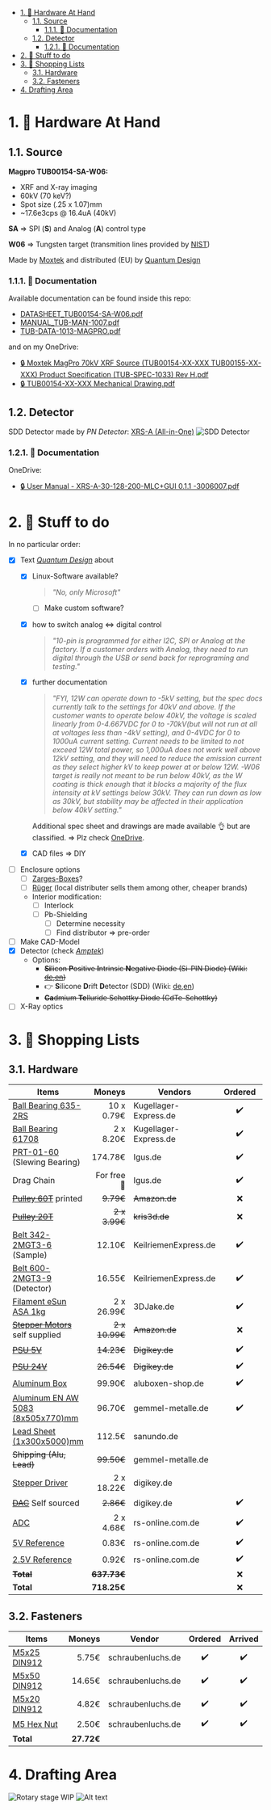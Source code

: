 <!-- LTeX: language=en-EN -->

- [1. 🔩 Hardware At Hand](#1--hardware-at-hand)
  - [1.1. Source](#11-source)
    - [1.1.1. 📜 Documentation](#111--documentation)
  - [1.2. Detector](#12-detector)
    - [1.2.1. 📜 Documentation](#121--documentation)
- [2. 👀 Stuff to do](#2--stuff-to-do)
- [3. 💸 Shopping Lists](#3--shopping-lists)
  - [3.1. Hardware](#31-hardware)
  - [3.2. Fasteners](#32-fasteners)
- [4. Drafting Area](#4-drafting-area)

# 1. 🔩 Hardware At Hand

## 1.1. Source

**Magpro TUB00154-SA-W06:**

* XRF and X-ray imaging
* 60kV (70 keV?)
* Spot size (.25 x 1.07)mm
* ~17.6e3cps @ 16.4uA (40kV)

**SA** => SPI (**S**) and Analog (**A**) control type

**W06** => Tungsten target (transmition lines provided by [NIST](https://physics.nist.gov/cgi-bin/XrayTrans/search.pl?element=W&lower=&upper=&units=eV))

Made by [Moxtek](https://moxtek.com/) and distributed (EU) by [Quantum Design](https://qd-europe.com/de/de/)

### 1.1.1. 📜 Documentation

Available documentation can be found inside this repo:

* [DATASHEET_TUB00154-SA-W06.pdf](docs/OnPaper/DATASHEET_TUB00154-SA-W06/DATASHEET_TUB00154-SA-W06.pdf)
* [MANUAL_TUB-MAN-1007.pdf](docs/OnPaper/MANUAL_TUB-MAN-1007/MANUAL_TUB-MAN-1007.pdf)
* [TUB-DATA-1013-MAGPRO.pdf](docs/Online/TUB-DATA-1013-MAGPRO.pdf)

and on my OneDrive:

* [🔒 Moxtek MagPro 70kV  XRF Source (TUB00154-XX-XXX  TUB00155-XX-XXX) Product Specification (TUB-SPEC-1033) Rev H.pdf](https://hsrheinmain-my.sharepoint.com/:b:/g/personal/lmy9f42u92_hsrheinmain_onmicrosoft_com/EV1KUsbPE4NGpiN00cES0QcBQOVuTafLMZQphgjChVBe-A?email=daniel.muenstermann%40hs-rm.de&e=YY6j7k)
* [🔒 TUB00154-XX-XXX Mechanical Drawing.pdf](https://hsrheinmain-my.sharepoint.com/:b:/g/personal/lmy9f42u92_hsrheinmain_onmicrosoft_com/Eb5gZbNKkz1OtNJbWsKaR_sB0skO_YVYC2-HvIApNUwNWA?email=daniel.muenstermann%40hs-rm.de&e=mrExvE)

## 1.2. Detector

SDD Detector made by *PN Detector*: [XRS-A (All-in-One)](https://pndetector.de/products-applications/the-xrf-spectrometer-all-in-one/)
![SDD Detector](pictures/detector.jpg)

### 1.2.1. 📜 Documentation

OneDrive:

* [🔒 User Manual - XRS-A-30-128-200-MLC+GUI 0.1.1 -3006007.pdf](https://hsrheinmain-my.sharepoint.com/:b:/g/personal/lmy9f42u92_hsrheinmain_onmicrosoft_com/EWPr4Hw9F3tDvXxqMdxp95wBGIPgKuyxWKV6rSSlt5RyFA?email=daniel.muenstermann%40hs-rm.de&e=1WMr1p)

# 2. 👀 Stuff to do

In no particular order:

* [x] Text *[Quantum Design](https://qd-europe.com/de/de/)* about
  * [x] Linux-Software available?
  
    >*"No, only Microsoft"*

    * [ ] Make custom software?
  * [x] how to switch analog <=> digital control

    >*"10-pin is programmed for either I2C, SPI or Analog at the factory.  If a customer orders with Analog, they need to run digital through the USB or send back for reprograming and testing."*

  * [x] further documentation

    >*"FYI, 12W can operate down to -5kV setting, but the spec docs currently talk to the settings for 40kV and above.  If the customer wants to operate below 40kV, the voltage is scaled linearly from 0-4.667VDC for 0 to -70kV(but will not run at all at voltages less than -4kV setting), and 0-4VDC for 0 to 1000uA current setting.  Current needs to be limited to not exceed 12W total power, so 1,000uA does not work well above 12kV setting, and they will need to reduce the emission current as they select higher kV to keep power at or below 12W.  -W06 target is really not meant to be run below 40kV, as the W coating is thick enough that it blocks a majority of the flux intensity at kV settings below 30kV.  They can run down as low as 30kV, but stability may be affected in their application below 40kV setting."*

    Additional spec sheet and drawings are made available 👌 but are classified. => Plz check [OneDrive](https://hsrheinmain-my.sharepoint.com/:f:/g/personal/lmy9f42u92_hsrheinmain_onmicrosoft_com/Eu1u_OxAc6tNtfoioA8n_JEBt5x4kzV99mTDH0zqPgQLmQ?email=daniel.muenstermann%40hs-rm.de&e=uNh9up).
  * [x] CAD files => DIY
* [ ] Enclosure options
  * [ ] [Zarges-Boxes](https://www.zarges.com/de/produkte/verpacken-transportieren/kisten)?
  * [ ] [Rüger](https://www.rueger-industriebedarf.com/) (local distributer sells them among other, cheaper brands)
  * Interior modification:
    * [ ] Interlock
    * [ ] Pb-Shielding
      * [ ] Determine necessity
      * [ ] Find distributor => pre-order
* [ ] Make CAD-Model
* [x] Detector (check [*Amptek*](https://www.amptek.com/products/x-ray-detectors/x-ray-detector-selection-guide))
  * Options:
    * ~~**Si**licon **P**ositive **I**ntrinsic **N**egative Diode (Si-PIN Diode) (Wiki: [de](https://de.wikipedia.org/wiki/Pin-Diode),[en](https://en.wikipedia.org/wiki/PIN_diode))~~
    * 👉 **S**ilicone **D**rift **D**etector (SDD) (Wiki: [de](https://de.wikipedia.org/wiki/Siliziumdriftdetektor),[en](https://en.wikipedia.org/wiki/Silicon_drift_detector))
    * ~~**Ca**dmium **Te**lluride Schottky Diode (CdTe-Schottky)~~
* [ ] X-Ray optics

# 3. 💸 Shopping Lists

## 3.1. Hardware

| **Items**                                                                                                                                                                                                                                                              |        **Moneys** | **Vendors**           |    **Ordered**     |    **Arrived**     |
| ---------------------------------------------------------------------------------------------------------------------------------------------------------------------------------------------------------------------------------------------------------------------- | ----------------: | --------------------- | :----------------: | :----------------: |
| [Ball Bearing 635-2RS](https://www.kugellager-express.de/miniatur-kugellager-635-2rs-5x19x6-mm)                                                                                                                                                                        |        10 x 0.79€ | Kugellager-Express.de | :heavy_check_mark: | :heavy_check_mark: |
| [Ball Bearing 61708](https://www.kugellager-express.de/rillenkugellager-6708-61708-2rs-40x50x6-mm)                                                                                                                                                                     |         2 x 8.20€ | Kugellager-Express.de | :heavy_check_mark: | :heavy_check_mark: |
| [PRT-01-60](https://www.igus.de/product/iglidur_PRT_01_AL_J?artnr=PRT-01-60) (Slewing Bearing)                                                                                                                                                                         |           174.78€ | Igus.de               | :heavy_check_mark: | :heavy_check_mark: |
| Drag Chain                                                                                                                                                                                                                                                             | For free :muscle: | Igus.de               | :heavy_check_mark: | :heavy_check_mark: |
| ~~[Pulley 60T](https://www.amazon.de/Saipor-Zahnriemenrad-Riemenscheibe-Synchronrad-Zahnriemenscheibe/dp/B08ZSL7BH9/ref=sr_1_2?keywords=pulley%2B60t&sr=8-2&th=1)~~ printed                                                                                            |         ~~9.79€~~ | ~~Amazon.de~~         |        :x:         |                    |
| ~~[Pulley 20T](https://www.kris3d.de/products/pulley-20t-2gt-w9-b5-black)~~                                                                                                                                                                                            |     ~~2 x 3.99€~~ | ~~kris3d.de~~         |        :x:         |                    |
| [Belt 342-2MGT3-6](https://www.keilriemenexpress.de/zahnflachriemen-zahnriemen-shop/gates-zahnriemen-powergrip-gt3/zahnflachriemen-2m-gt3/zahnflachriemen-2m-gt3-6-mm/2mgt3-342-lw-6-mm-powergripr-gt3.html) (Sample)                                                  |            12.10€ | KeilriemenExpress.de  | :heavy_check_mark: |   :heavy_check_mark:                 |
| [Belt 600-2MGT3-9](https://www.keilriemenexpress.de/zahnflachriemen-zahnriemen-shop/gates-zahnriemen-powergrip-gt3/zahnflachriemen-2m-gt3/zahnflachriemen-2m-gt3-9-mm/2mgt3-600-lw-9-mm-powergripr-gt3.html) (Detector)                                                |            16.55€ | KeilriemenExpress.de  | :heavy_check_mark: | :heavy_check_mark: |
| [Filament eSun ASA 1kg](https://www.3djake.de/esun/easa-schwarz)                                                                                                                                                                                                       |        2 x 26.99€ | 3DJake.de             | :heavy_check_mark: | :heavy_check_mark: |
| ~~[Stepper Motors](https://www.amazon.de/STEPPERONLINE-Schrittmotor-55Ncm-Meter-3D-Drucker/dp/B0B93HTR87/ref=sr_1_6?__mk_de_DE=%C3%85M%C3%85%C5%BD%C3%95%C3%91&crid=2FD8SIDGO2PCX&keywords=stepperonline&sprefix=stepperonline%2Caps%2C98&sr=8-6&th=1)~~ self supplied |    ~~2 x 10.99€~~ | ~~Amazon.de~~         |        :x:         |                    |
| ~~[PSU 5V](https://www.digikey.de/en/products/detail/mean-well-usa-inc/RS-25-5/7706180)~~                                                                                                                                                                              |        ~~14.23€~~ | ~~Digikey.de~~        | :heavy_check_mark: | :heavy_check_mark:                   |
| ~~[PSU 24V](https://www.digikey.de/en/products/detail/mean-well-usa-inc/LRS-150-24/7705015)~~                                                                                                                                                                          |        ~~26.54€~~ | ~~Digikey.de~~        | :heavy_check_mark: | :heavy_check_mark:                   |
| [Aluminum Box](https://www.aluboxen-shop.de/aluboxen-mit-deckel/alukiste-xxl-130-liter)                                                                                                                                                                                |            99.90€ | aluboxen-shop.de      | :heavy_check_mark: |   :heavy_check_mark:                 |
| [Aluminum EN AW 5083 (8x505x770)mm](https://www.gemmel-metalle.de/aluminium/platten/5083/aluminiumplatte-213.html)                                                                                                                                                     |            96.70€ | gemmel-metalle.de     | :heavy_check_mark: |  :heavy_check_mark:                  |
| [Lead Sheet (1x300x5000)mm](https://sanundo.de/sonstiges/dach-zubehoer/walzblei/56046/selbstklebendes-farbiges-walzblei-bleicolor-sk-300mm-rotbraun-aehnlich-ral-8012-meterware)                                                                                       |            112.5€ | sanundo.de            |                    |                    |
| ~~Shipping (Alu, Lead)~~                                                                                                                                                                                                                                               |        ~~99.50€~~ | gemmel-metalle.de     |                    |                    |
| [Stepper Driver](https://www.digikey.de/de/products/detail/trinamic-motion-control-gmbh/TMC2209SILENTSTEPSTICK/10232488)                                                                                                                                               |        2 x 18.22€ | digikey.de            |                    |                    |
| ~~[DAC](https://www.digikey.de/de/products/detail/microchip-technology/MCP4912-E-P/2332828)~~ Self sourced    |             ~~2.86€~~ | digikey.de            |    :heavy_check_mark:                |      :heavy_check_mark:              |
| [ADC](https://de.rs-online.com/web/p/ad-wandler/0403115?gb=s)    |        2 x 4.68€ | rs-online.com.de            |     :heavy_check_mark:               |      :heavy_check_mark:              |
| [5V Reference](https://de.rs-online.com/web/p/referenzspannungs-ics/5343065?gb=s)    |        0.83€ | rs-online.com.de            |       :heavy_check_mark:             |       :heavy_check_mark:             |
| [2.5V Reference](https://de.rs-online.com/web/p/referenzspannungs-ics/5343059?gb=s)    |        0.92€ | rs-online.com.de            |          :heavy_check_mark:          |     :heavy_check_mark:               |
| ~~**Total**~~          |   ~~**637.73€**~~ |                       |        :x:         |                    |
| **Total**              |       **718.25€** |                       |        :x:         |                    |

## 3.2. Fasteners

| **Items**                                                                                                | **Moneys** | **Vendor**        |    **Ordered**     |    **Arrived**     |
| -------------------------------------------------------------------------------------------------------- | ---------: | ----------------- | :----------------: | :----------------: |
| [M5x25 DIN912](https://www.schraubenluchs.de/100-Stueck-Zylinderschrauben-ISO-4762-DIN-912-A2-70-M-5x25) |      5.75€ | schraubenluchs.de | :heavy_check_mark: | :heavy_check_mark: |
| [M5x50 DIN912](https://www.schraubenluchs.de/100-Stueck-Zylinderschrauben-ISO-4762-DIN-912-A2-70-M-5x50) |     14.65€ | schraubenluchs.de | :heavy_check_mark: | :heavy_check_mark: |
| [M5x20 DIN912](https://www.schraubenluchs.de/100-Stueck-Zylinderschrauben-ISO-4762-DIN-912-A2-70-M-5x20) |      4.82€ | schraubenluchs.de | :heavy_check_mark: | :heavy_check_mark: |
| [M5 Hex Nut](https://www.schraubenluchs.de/200-Stueck-Sechskantmuttern-DIN-934-A2-M5)                    |      2.50€ | schraubenluchs.de | :heavy_check_mark: | :heavy_check_mark: |
| **Total**                                                                                                | **27.72€** |                   |                    |                    |

# 4. Drafting Area

![Rotary stage WIP](pictures/rot_stage_draft.gif)
![Alt text](pictures/rot_stage_parts.jpg)